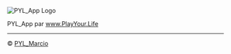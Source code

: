 ![PYL_App Logo](PYL_App-Logo.ico)

PYL_App par www.PlayYour.Life

---

© [PYL_Marcio](https://www.playyour.life/pyl_marcio)
